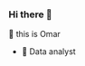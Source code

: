 ### Hi there 👋
👋 this is Omar 
- 🔭 Data analyst
<!--
**OmarBinSaad/OmarBinSaad** is a ✨ _special_ ✨ repository because its `README.md` (this file) appears on your GitHub profile.

